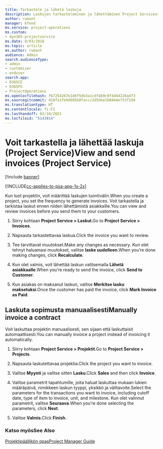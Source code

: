 ```yaml
---
title: Tarkastele ja lähetä laskuja
description: Laskujen tarkasteleminen ja lähettäminen Project Servicessä
author: rumant
manager: kfend
ms.service: project-operations
ms.custom:
- dyn365-projectservice
ms.date: 8/03/2018
ms.topic: article
ms.author: rumant
audience: Admin
search.audienceType:
- admin
- customizer
- enduser
search.app:
- D365CE
- D365PS
- ProjectOperations
ms.openlocfilehash: f67254267e1d6f5db3a1cdf4b9c0f4d44226a4f3
ms.sourcegitcommit: 418fa1fe9d605b8faccc2d5dee1b04b4e753f194
ms.translationtype: HT
ms.contentlocale: fi-FI
ms.lasthandoff: 02/10/2021
ms.locfileid: "5143914"
---
```

# <a name="view-and-send-invoices-project-service"></a><span data-ttu-id="c71af-103">Voit tarkastella ja lähettää laskuja (Project Service)</span><span class="sxs-lookup"><span data-stu-id="c71af-103">View and send invoices (Project Service)</span></span>

[!include [banner](../includes/psa-now-project-operations.md)]

[!INCLUDE[cc-applies-to-psa-app-1x-2x](../includes/cc-applies-to-psa-app-1x-2x.md)]

<span data-ttu-id="c71af-104">Kun luot projektin, voit määrittää laskujen luontivälin.</span><span class="sxs-lookup"><span data-stu-id="c71af-104">When you create a project, you set the frequency to generate invoices.</span></span> <span data-ttu-id="c71af-105">Voit tarkastella ja tarkistaa laskut ennen niiden lähettämistä asiakkaille.</span><span class="sxs-lookup"><span data-stu-id="c71af-105">You can view and review invoices before you send them to your customers.</span></span>  
  
1.  <span data-ttu-id="c71af-106">Siirry kohtaan **Project Service > Laskut**.</span><span class="sxs-lookup"><span data-stu-id="c71af-106">Go to **Project Service > Invoices**.</span></span>  
  
2.  <span data-ttu-id="c71af-107">Napsauta tarkastettavaa laskua.</span><span class="sxs-lookup"><span data-stu-id="c71af-107">Click the invoice you want to review.</span></span>  
  
3.  <span data-ttu-id="c71af-108">Tee tarvittavat muutokset.</span><span class="sxs-lookup"><span data-stu-id="c71af-108">Make any changes as necessary.</span></span> <span data-ttu-id="c71af-109">Kun olet tehnyt haluamasi muutokset, valitse **laske uudelleen**.</span><span class="sxs-lookup"><span data-stu-id="c71af-109">When you’re done making changes, click **Recalculate**.</span></span>  
  
4.  <span data-ttu-id="c71af-110">Kun olet valmis, voit lähettää laskun valitsemalla **Lähetä asiakkaalle**.</span><span class="sxs-lookup"><span data-stu-id="c71af-110">When you’re ready to send the invoice, click **Send to Customer**.</span></span>  
  
5.  <span data-ttu-id="c71af-111">Kun asiakas on maksanut laskun, valitse **Merkitse lasku maksetuksi**.</span><span class="sxs-lookup"><span data-stu-id="c71af-111">Once the customer has paid the invoice, click **Mark Invoice as Paid**.</span></span>  
  
## <a name="manually-invoice-a-contract"></a><span data-ttu-id="c71af-112">Laskuta sopimusta manuaalisesti</span><span class="sxs-lookup"><span data-stu-id="c71af-112">Manually invoice a contract</span></span>  
 <span data-ttu-id="c71af-113">Voit laskuttaa projektin manuaalisesti, sen sijaan että laskuttaisit automaattisesti.</span><span class="sxs-lookup"><span data-stu-id="c71af-113">You can manually invoice a project instead of invoicing it automatically.</span></span>  
  
1.  <span data-ttu-id="c71af-114">Siirry kohtaan **Project Service > Projektit**.</span><span class="sxs-lookup"><span data-stu-id="c71af-114">Go to **Project Service > Projects**.</span></span>  
  
2.  <span data-ttu-id="c71af-115">Napsauta laskutettavaa projektia.</span><span class="sxs-lookup"><span data-stu-id="c71af-115">Click the project you want to invoice.</span></span>  
  
3.  <span data-ttu-id="c71af-116">Valitse **Myynti** ja valitse sitten **Lasku**.</span><span class="sxs-lookup"><span data-stu-id="c71af-116">Click **Sales** and then click **Invoice**.</span></span>  
  
4.  <span data-ttu-id="c71af-117">Valitse parametrit tapahtumille, joita haluat laskuttaa mukaan lukien määräpäivä, nimikkeen laskun tyyppi, yksikkö ja välitavoite.</span><span class="sxs-lookup"><span data-stu-id="c71af-117">Select the parameters for the transactions you want to invoice, including cutoff date, type of item to invoice, unit, and milestone.</span></span> <span data-ttu-id="c71af-118">Kun olet valinnut parametrit, valitse **Seuraava**.</span><span class="sxs-lookup"><span data-stu-id="c71af-118">When you’re done selecting the parameters, click **Next**.</span></span>  
  
5.  <span data-ttu-id="c71af-119">Valitse **Valmis**.</span><span class="sxs-lookup"><span data-stu-id="c71af-119">Click **Finish**.</span></span>  
  
### <a name="see-also"></a><span data-ttu-id="c71af-120">Katso myös</span><span class="sxs-lookup"><span data-stu-id="c71af-120">See Also</span></span>  
 [<span data-ttu-id="c71af-121">Projektipäällikön opas</span><span class="sxs-lookup"><span data-stu-id="c71af-121">Project Manager Guide</span></span>](../psa/project-manager-guide.md)
